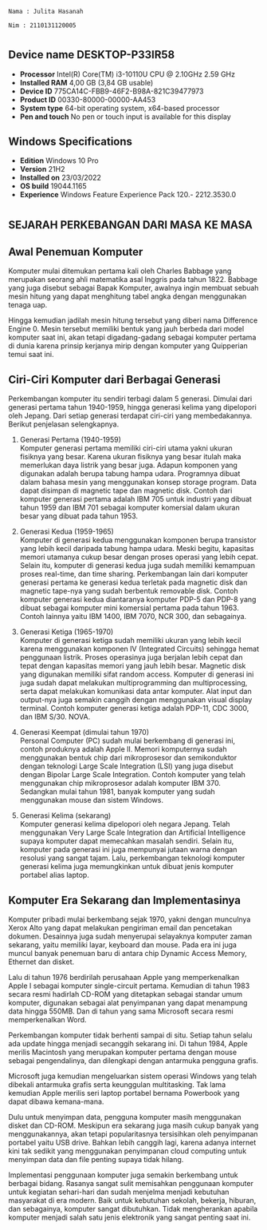     Nama : Julita Hasanah

    Nim : 2110131120005

#

## Device name DESKTOP-P33IR58

- **Processor** Intel(R) Core(TM) i3-10110U CPU @ 2.10GHz 2.59 GHz
- **Installed RAM** 4,00 GB (3,84 GB usable)
- **Device ID** 775CA14C-FBB9-46F2-B98A-821C39477973
- **Product ID** 00330-80000-00000-AA453
- **System type** 64-bit operating system, x64-based processor
- **Pen and touch** No pen or touch input is available for this display

## Windows Specifications

- **Edition** Windows 10 Pro
- **Version** 21H2
- **Installed on** 23/03/2022
- **OS build** 19044.1165
- **Experience** Windows Feature Experience Pack 120.- 2212.3530.0

#

## SEJARAH PERKEBANGAN DARI MASA KE MASA

## Awal Penemuan Komputer

Komputer mulai ditemukan pertama kali oleh Charles Babbage yang merupakan seorang ahli matematika asal Inggris pada tahun 1822. Babbage yang juga disebut sebagai Bapak Komputer, awalnya ingin membuat sebuah mesin hitung yang dapat menghitung tabel angka dengan menggunakan tenaga uap.

Hingga kemudian jadilah mesin hitung tersebut yang diberi nama Difference Engine 0. Mesin tersebut memiliki bentuk yang jauh berbeda dari model komputer saat ini, akan tetapi digadang-gadang sebagai komputer pertama di dunia karena prinsip kerjanya mirip dengan komputer yang Quipperian temui saat ini.

## Ciri-Ciri Komputer dari Berbagai Generasi

Perkembangan komputer itu sendiri terbagi dalam 5 generasi. Dimulai dari generasi pertama tahun 1940-1959, hingga generasi kelima yang dipelopori oleh Jepang. Dari setiap generasi terdapat ciri-ciri yang membedakannya. Berikut penjelasan selengkapnya.

1. Generasi Pertama (1940-1959) <br>
   Komputer generasi pertama memiliki ciri-ciri utama yakni ukuran fisiknya yang besar. Karena ukuran fisiknya yang besar itulah maka memerlukan daya listrik yang besar juga. Adapun komponen yang digunakan adalah berupa tabung hampa udara. Programnya dibuat dalam bahasa mesin yang menggunakan konsep storage program. Data dapat disimpan di magnetic tape dan magnetic disk.
   Contoh dari komputer generasi pertama adalah IBM 705 untuk industri yang dibuat tahun 1959 dan IBM 701 sebagai komputer komersial dalam ukuran besar yang dibuat pada tahun 1953.

2. Generasi Kedua (1959-1965) <br>
   Komputer di generasi kedua menggunakan komponen berupa transistor yang lebih kecil daripada tabung hampa udara. Meski begitu, kapasitas memori utamanya cukup besar dengan proses operasi yang lebih cepat. Selain itu, komputer di generasi kedua juga sudah memiliki kemampuan proses real-time, dan time sharing. Perkembangan lain dari komputer generasi pertama ke generasi kedua terletak pada magnetic disk dan magnetic tape-nya yang sudah berbentuk removable disk. Contoh komputer generasi kedua diantaranya komputer PDP-5 dan PDP-8 yang dibuat sebagai komputer mini komersial pertama pada tahun 1963. Contoh lainnya yaitu IBM 1400, IBM 7070, NCR 300, dan sebagainya.

3. Generasi Ketiga (1965-1970) <br>
   Komputer di generasi ketiga sudah memiliki ukuran yang lebih kecil karena menggunakan komponen IV (Integrated Circuits) sehingga hemat penggunaan listrik. Proses operasinya juga berjalan lebih cepat dan tepat dengan kapasitas memori yang jauh lebih besar. Magnetic disk yang digunakan memiliki sifat random access. Komputer di generasi ini juga sudah dapat melakukan multiprogramming dan multiprocessing, serta dapat melakukan komunikasi data antar komputer. Alat input dan output-nya juga semakin canggih dengan menggunakan visual display terminal. Contoh komputer generasi ketiga adalah PDP-11, CDC 3000, dan IBM S/30. NOVA.

4. Generasi Keempat (dimulai tahun 1970) <br>
   Personal Computer (PC) sudah mulai berkembang di generasi ini, contoh produknya adalah Apple II. Memori komputernya sudah menggunakan bentuk chip dari mikroprosesor dan semikonduktor dengan teknologi Large Scale Integration (LSI) yang juga disebut dengan Bipolar Large Scale Integration.
   Contoh komputer yang telah menggunakan chip mikroprosesor adalah komputer IBM 370. Sedangkan mulai tahun 1981, banyak komputer yang sudah menggunakan mouse dan sistem Windows.

5. Generasi Kelima (sekarang) <br>
   Komputer generasi kelima dipelopori oleh negara Jepang. Telah menggunakan Very Large Scale Integration dan Artificial Intelligence supaya komputer dapat memecahkan masalah sendiri. Selain itu, komputer pada generasi ini juga mempunyai jutaan warna dengan resolusi yang sangat tajam. Lalu, perkembangan teknologi komputer generasi kelima juga memungkinkan untuk dibuat jenis komputer portabel alias laptop.

## Komputer Era Sekarang dan Implementasinya

Komputer pribadi mulai berkembang sejak 1970, yakni dengan munculnya Xerox Alto yang dapat melakukan pengiriman email dan pencetakan dokumen. Desainnya juga sudah menyerupai selayaknya komputer zaman sekarang, yaitu memiliki layar, keyboard dan mouse. Pada era ini juga muncul banyak penemuan baru di antara chip Dynamic Access Memory, Ethernet dan disket.

Lalu di tahun 1976 berdirilah perusahaan Apple yang memperkenalkan Apple I sebagai komputer single-circuit pertama. Kemudian di tahun 1983 secara resmi hadirlah CD-ROM yang ditetapkan sebagai standar umum komputer, digunakan sebagai alat penyimpanan yang dapat menampung data hingga 550MB. Dan di tahun yang sama Microsoft secara resmi memperkenalkan Word.

Perkembangan komputer tidak berhenti sampai di situ. Setiap tahun selalu ada update hingga menjadi secanggih sekarang ini. Di tahun 1984, Apple merilis Macintosh yang merupakan komputer pertama dengan mouse sebagai pengendalinya, dan dilengkapi dengan antarmuka pengguna grafis.

Microsoft juga kemudian mengeluarkan sistem operasi Windows yang telah dibekali antarmuka grafis serta keunggulan multitasking. Tak lama kemudian Apple merilis seri laptop portabel bernama Powerbook yang dapat dibawa kemana-mana.

Dulu untuk menyimpan data, pengguna komputer masih menggunakan disket dan CD-ROM. Meskipun era sekarang juga masih cukup banyak yang menggunakannya, akan tetapi popularitasnya tersisihkan oleh penyimpanan portabel yaitu USB drive. Bahkan lebih canggih lagi, karena adanya internet kini tak sedikit yang menggunakan penyimpanan cloud computing untuk menyimpan data dan file penting supaya tidak hilang.

Implementasi penggunaan komputer juga semakin berkembang untuk berbagai bidang. Rasanya sangat sulit memisahkan penggunaan komputer untuk kegiatan sehari-hari dan sudah menjelma menjadi kebutuhan masyarakat di era modern. Baik untuk kebutuhan sekolah, bekerja, hiburan, dan sebagainya, komputer sangat dibutuhkan. Tidak mengherankan apabila komputer menjadi salah satu jenis elektronik yang sangat penting saat ini.
